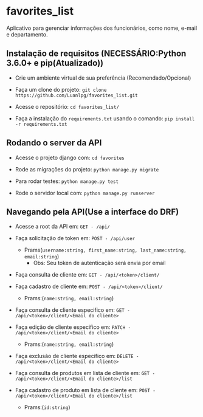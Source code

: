 # favorites_list

Aplicativo para gerenciar informações dos funcionários, como nome, e-mail e departamento.


## Instalação de requisitos (NECESSÁRIO:Python 3.6.0+ e pip(Atualizado))

- Crie um ambiente virtual de sua preferência (Recomendado/Opcional)

- Faça um clone do projeto: `git clone https://github.com/Luanlpg/favorites_list.git`

- Acesse o repositório: `cd favorites_list/`

- Faça a instalação do `requirements.txt` usando o comando: `pip install -r requirements.txt`

## Rodando o server da API

- Acesse o projeto django com: `cd favorites`

- Rode as migrações do projeto: `python manage.py migrate`

- Para rodar testes: `python manage.py test`

- Rode o servidor local com: `python manage.py runserver`

## Navegando pela API(Use a interface do DRF)

- Acesse a root da API em: `GET - /api/`

- Faça solicitação de token em: `POST - /api/user`
  - Prams(`username:string, first_name:string, last_name:string, email:string`)
    - Obs: Seu token de autenticação será envia por email

- Faça consulta de cliente em: `GET - /api/<token>/client/`

- Faça cadastro de cliente em: `POST - /api/<token>/client/`
  - Prams:(`name:string, email:string`)

- Faça consulta de cliente especifico em: `GET - /api/<token>/client/<Email do cliente>`

- Faça edição de cliente especifico em: `PATCH - /api/<token>/client/<Email do cliente>`
  - Prams:(`name:string, email:string`)

- Faça exclusão de cliente especifico em: `DELETE - /api/<token>/client/<Email do cliente>`

- Faça consulta de produtos em lista de cliente em: `GET - /api/<token>/client/<Email do cliente>/list`

- Faça cadastro de produto em lista de cliente em: `POST - /api/<token>/client/<Email do cliente>/list`
  - Prams:(`id:string`)
